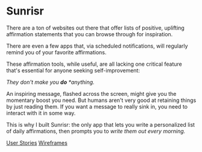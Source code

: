 # Sunrisr

There are a ton of websites out there that offer lists of positive, uplifting affirmation statements that you can browse through for inspiration.

There are even a few apps that, via scheduled notifications, will regularly remind you of your favorite affirmations.

These affirmation tools, while useful, are all lacking one critical feature that's essential for anyone seeking self-improvement:

_They don't make you **do** *anything._

An inspiring message, flashed across the screen, might give you the momentary boost you need. But humans aren't very good at retaining things by just reading them. If you want a message to really sink in, you need to interact with it in some way.

This is why I built Sunrisr: the only app that lets you write a personalized list of daily affirmations, then prompts you to *write them out every morning.*

[User Stories](documentation/stories.md)
[Wireframes](documentation/wireframes)
